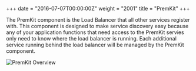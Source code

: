 +++
date = "2016-07-07T00:00:00Z"
weight = "2001"
title = "PremKit"
+++

The PremKit component is the Load Balancer that all other services register with. This component is designed to 
make service discovery easy because any of your application functions that need access to the PremKit servies only 
need to know where the load balancer is running. Each additional service running behind the load balancer will be 
managed by the PremKit component.

![PremKit Overview](/static/premkit.png)
